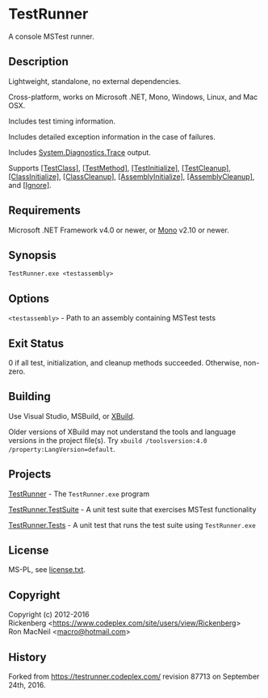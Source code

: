 TestRunner
==========

A console MSTest runner.


Description
-----------

Lightweight, standalone, no external dependencies.

Cross-platform, works on Microsoft .NET, Mono, Windows, Linux, and Mac OSX.

Includes test timing information.

Includes detailed exception information in the case of failures.

Includes [System.Diagnostics.Trace](https://msdn.microsoft.com/en-us/library/system.diagnostics.trace\(v=vs.110\).aspx)
output.

Supports
[\[TestClass\]](https://msdn.microsoft.com/en-us/library/microsoft.visualstudio.testtools.unittesting.testclassattribute.aspx),
[\[TestMethod\]](https://msdn.microsoft.com/en-us/library/microsoft.visualstudio.testtools.unittesting.testmethodattribute.aspx),
[\[TestInitialize\]](https://msdn.microsoft.com/en-us/library/microsoft.visualstudio.testtools.unittesting.testinitializeattribute.aspx),
[\[TestCleanup\]](https://msdn.microsoft.com/en-us/library/microsoft.visualstudio.testtools.unittesting.testcleanupattribute.aspx),
[\[ClassInitialize\]](https://msdn.microsoft.com/en-us/library/microsoft.visualstudio.testtools.unittesting.classinitializeattribute.aspx),
[\[ClassCleanup\]](https://msdn.microsoft.com/en-us/library/microsoft.visualstudio.testtools.unittesting.classcleanupattribute.aspx),
[\[AssemblyInitialize\]](https://msdn.microsoft.com/en-us/library/microsoft.visualstudio.testtools.unittesting.assemblyinitializeattribute.aspx),
[\[AssemblyCleanup\]](https://msdn.microsoft.com/en-us/library/microsoft.visualstudio.testtools.unittesting.assemblycleanupattribute.aspx),
and
[\[Ignore\]](https://msdn.microsoft.com/en-us/library/microsoft.visualstudio.testtools.unittesting.ignoreattribute.aspx).


Requirements
------------

Microsoft .NET Framework v4.0 or newer, or [Mono](http://www.mono-project.com/) v2.10 or newer.


Synopsis
--------

    TestRunner.exe <testassembly>


Options
-------

`<testassembly>` - Path to an assembly containing MSTest tests


Exit Status
-----------

0 if all test, initialization, and cleanup methods succeeded.  Otherwise, non-zero.


Building
--------

Use Visual Studio, MSBuild, or [XBuild](http://www.mono-project.com/docs/tools+libraries/tools/xbuild/).

Older versions of XBuild may not understand the tools and language versions in the project file(s).
Try `xbuild /toolsversion:4.0 /property:LangVersion=default`.


Projects
--------

[TestRunner](TestRunner) - The `TestRunner.exe` program

[TestRunner.TestSuite](TestRunner.TestSuite) - A unit test suite that exercises MSTest functionality

[TestRunner.Tests](TestRunner.Tests) - A unit test that runs the test suite using `TestRunner.exe`


License
-------

MS-PL, see [license.txt](license.txt).


Copyright
---------

Copyright (c) 2012-2016  
Rickenberg \<<https://www.codeplex.com/site/users/view/Rickenberg>\>  
Ron MacNeil \<<macro@hotmail.com>\>  


History
-------

Forked from <https://testrunner.codeplex.com/> revision 87713 on September 24th, 2016.
